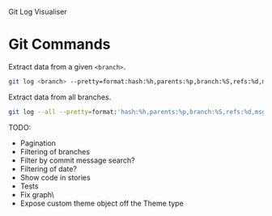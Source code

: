 Git Log Visualiser

# Git Commands

Extract data from a given `<branch>`.
```bash
git log <branch> --pretty=format:hash:%h,parents:%p,branch:%S,refs:%d,msg:%s,date:%cd' --date=iso
```

Extract data from all branches.
```bash
git log --all --pretty=format:'hash:%h,parents:%p,branch:%S,refs:%d,msg:%s,date:%cd' --date=iso
```

TODO:
- Pagination
- Filtering of branches
- Filter by commit message search?
- Filtering of date?
- Show code in stories
- Tests
- Fix graph\
- Expose custom theme object off the Theme type
